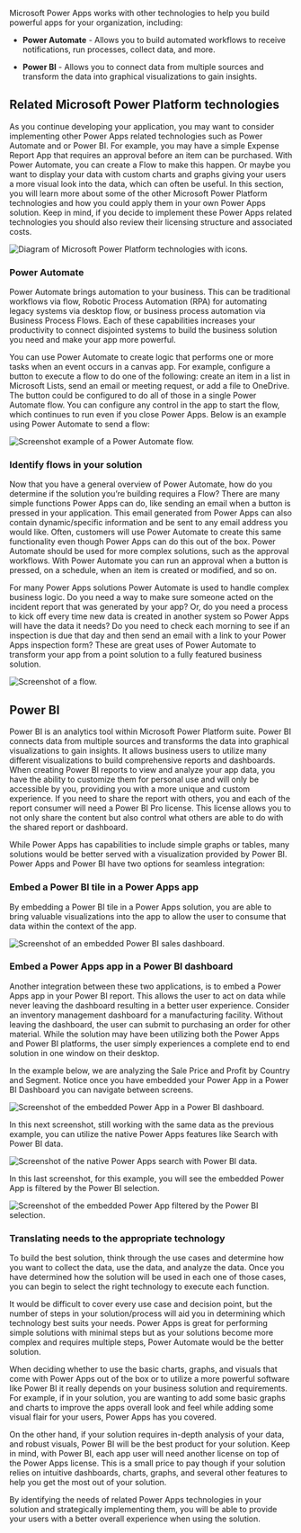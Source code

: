 Microsoft Power Apps works with other technologies to help you build powerful apps for your organization, including:

- **Power Automate** - Allows you to build automated workflows to receive notifications, run processes, collect data, and more.

- **Power BI** - Allows you to connect data from multiple sources and transform the data into graphical visualizations to gain insights.

## Related Microsoft Power Platform technologies

As you continue developing your application, you may want to consider implementing other Power Apps related technologies such as Power Automate and or Power BI. For example, you may have a simple Expense Report App that requires an approval before an item can be purchased. With Power Automate, you can create a Flow to make this happen. Or maybe you want to display your data with custom charts and graphs giving your users a more visual look into the data, which can often be useful. In this section, you will learn more about some of the other Microsoft Power Platform technologies and how you could apply them in your own Power Apps solution. Keep in mind, if you decide to implement these Power Apps related technologies you should also review their licensing structure and associated costs.

![Diagram of Microsoft Power Platform technologies with icons.](../media/power-platform-technologies.png)

### Power Automate

Power Automate brings automation to your business. This can be traditional workflows via flow, Robotic Process Automation (RPA) for automating legacy systems via desktop flow, or business process automation via Business Process Flows. Each of these capabilities increases your productivity to connect disjointed systems to build the business solution you need and make your app more powerful. 

You can use Power Automate to create logic that performs one or more tasks when an event occurs in a canvas app. For example, configure a button to execute a flow to do one of the following: create an item in a list in Microsoft Lists, send an email or meeting request, or add a file to OneDrive.  The button could be configured to do all of those in a single Power Automate flow. You can configure any control in the app to start the flow, which continues to run even if you close Power Apps.  Below is an example using Power Automate to send a flow:

![Screenshot example of a Power Automate flow.](../media/power-automate-flow.png)

### Identify flows in your solution

Now that you have a general overview of Power Automate, how do you determine if the solution you’re building requires a Flow? There are many simple functions Power Apps can do, like sending an email when a button is pressed in your application. This email generated from Power Apps can also contain dynamic/specific information and be sent to any email address you would like. Often, customers will use Power Automate to create this same functionality even though Power Apps can do this out of the box. Power Automate should be used for more complex solutions, such as the approval workflows. With Power Automate you can run an approval when a button is pressed, on a schedule, when an item is created or modified, and so on. 

For many Power Apps solutions Power Automate is used to handle complex business logic. Do you need a way to make sure someone acted on the incident report that was generated by your app? Or, do you need a process to kick off every time new data is created in another system so Power Apps will have the data it needs? Do you need to check each morning to see if an inspection is due that day and then send an email with a link to your Power Apps inspection form? These are great uses of Power Automate to transform your app from a point solution to a fully featured business solution.

![Screenshot of a flow.](../media/update-6.png)

## Power BI

Power BI is an analytics tool within Microsoft Power Platform suite.  Power BI connects data from multiple sources and transforms the data into graphical visualizations to gain insights.  It allows business users to utilize many different visualizations to build comprehensive reports and dashboards.  When creating Power BI reports to view and analyze your app data, you have the ability to customize them for personal use and will only be accessible by you, providing you with a more unique and custom experience. If you need to share the report with others, you and each of the report consumer will need a Power BI Pro license. This license allows you to not only share the content but also control what others are able to do with the shared report or dashboard.  

While Power Apps has capabilities to include simple graphs or tables, many solutions would be better served with a visualization provided by Power BI.  Power Apps and Power BI have two options for seamless integration:

### Embed a Power BI tile in a Power Apps app

By embedding a Power BI tile in a Power Apps solution, you are able to bring valuable visualizations into the app to allow the user to consume that data within the context of the app.  


![Screenshot of an embedded Power BI sales dashboard.](../media/update-7.png)

### Embed a Power Apps app in a Power BI dashboard

Another integration between these two applications, is to embed a Power Apps app in your Power BI report.  This allows the user to act on data while never leaving the dashboard resulting in a better user experience.  Consider an inventory management dashboard for a manufacturing facility.  Without leaving the dashboard, the user can submit to purchasing an order for other material.  While the solution may have been utilizing both the Power Apps and Power BI platforms, the user simply experiences a complete end to end solution in one window on their desktop.

In the example below, we are analyzing the Sale Price and Profit by Country and Segment. Notice once you have embedded your Power App in a Power BI Dashboard you can navigate between screens.

![Screenshot of the embedded Power App in a Power BI dashboard.](../media/navigate-multiple-screens-details.png)

In this next screenshot, still working with the same data as the previous example, you can utilize the native Power Apps features like Search with Power BI data.

![Screenshot of the native Power Apps search with Power BI data.](../media/power-apps-search-pbi-data.png)

In this last screenshot, for this example, you will see the embedded Power App is filtered by the Power BI selection.

![Screenshot of the embedded Power App filtered by the Power BI selection.](../media/apps-filtered-pbi-selection.png)

### Translating needs to the appropriate technology

To build the best solution, think through the use cases and determine how you want to collect the data, use the data, and analyze the data.  Once you have determined how the solution will be used in each one of those cases, you can begin to select the right technology to execute each function. 

It would be difficult to cover every use case and decision point, but the number of steps in your solution/process will aid you in determining which technology best suits your needs. Power Apps is great for performing simple solutions with minimal steps but as your solutions become more complex and requires multiple steps, Power Automate would be the better solution.

When deciding whether to use the basic charts, graphs, and visuals that come with Power Apps out of the box or to utilize a more powerful software like Power BI it really depends on your business solution and requirements. For example, if in your solution, you are wanting to add some basic graphs and charts to improve the apps overall look and feel while adding some visual flair for your users, Power Apps has you covered.

On the other hand, if your solution requires in-depth analysis of your data, and robust visuals, Power BI will be the best product for your solution. Keep in mind, with Power BI, each app user will need another license on top of the Power Apps license. This is a small price to pay though if your solution relies on intuitive dashboards, charts, graphs, and several other features to help you get the most out of your solution.

By identifying the needs of related Power Apps technologies in your solution and strategically implementing them, you will be able to provide your users with a better overall experience when using the solution.
